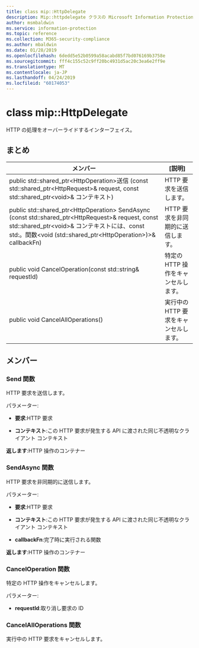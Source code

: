 ```yaml
---
title: class mip::HttpDelegate
description: Mip::httpdelegate クラスの Microsoft Information Protection (MIP) SDK について説明します。
author: msmbaldwin
ms.service: information-protection
ms.topic: reference
ms.collection: M365-security-compliance
ms.author: mbaldwin
ms.date: 01/28/2019
ms.openlocfilehash: 6dedd5e52b0599a58acabd85f7bd076169b3758e
ms.sourcegitcommit: fff4c155c52c9ff20bc4931d5ac20c3ea6e2ff9e
ms.translationtype: MT
ms.contentlocale: ja-JP
ms.lasthandoff: 04/24/2019
ms.locfileid: "60174053"
---
```

# <a name="class-miphttpdelegate"></a>class mip::HttpDelegate 
HTTP の処理をオーバーライドするインターフェイス。
  
## <a name="summary"></a>まとめ
 メンバー                        | [説明]                                
--------------------------------|---------------------------------------------
public std::shared_ptr\<HttpOperation\>送信 (const std::shared_ptr\<HttpRequest\>& request, const std::shared_ptr\<void\>& コンテキスト)  |  HTTP 要求を送信します。
public std::shared_ptr\<HttpOperation\> SendAsync (const std::shared_ptr\<HttpRequest\>& request, const std::shared_ptr\<void\>& コンテキストには、const std:。関数\<void (std::shared_ptr\<HttpOperation\>)\>& callbackFn)  |  HTTP 要求を非同期的に送信します。
public void CancelOperation(const std::string& requestId)  |  特定の HTTP 操作をキャンセルします。
public void CancelAllOperations()  |  実行中の HTTP 要求をキャンセルします。
  
## <a name="members"></a>メンバー
  
### <a name="send-function"></a>Send 関数
HTTP 要求を送信します。

パラメーター:  
* **要求**:HTTP 要求 


* **コンテキスト**:この HTTP 要求が発生する API に渡された同じ不透明なクライアント コンテキスト



  
**返します**:HTTP 操作のコンテナー
  
### <a name="sendasync-function"></a>SendAsync 関数
HTTP 要求を非同期的に送信します。

パラメーター:  
* **要求**:HTTP 要求 


* **コンテキスト**:この HTTP 要求が発生する API に渡された同じ不透明なクライアント コンテキスト 


* **callbackFn**:完了時に実行される関数



  
**返します**:HTTP 操作のコンテナー
  
### <a name="canceloperation-function"></a>CancelOperation 関数
特定の HTTP 操作をキャンセルします。

パラメーター:  
* **requestId**:取り消し要求の ID


  
### <a name="cancelalloperations-function"></a>CancelAllOperations 関数
実行中の HTTP 要求をキャンセルします。